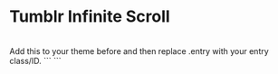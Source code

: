 Tumblr Infinite Scroll
==============
<br>
Add this to your theme before </ head> and then replace .entry with your entry class/ID.
```
<script>
var entry = '.entry';
</script>
<script type="text/javascript" src="http://masonry.desandro.com/masonry.pkgd.min.js"></script>
<script type="text/javascript" src="http://static.tumblr.com/ib6vvvn/L81n34rly/script.js"></script>
```